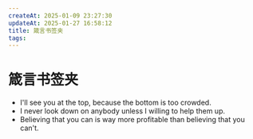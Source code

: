 ```yaml
---
createAt: 2025-01-09 23:27:30
updateAt: 2025-01-27 16:58:12
title: 箴言书签夹
tags:
---
```


# 箴言书签夹

- I'll see you at the top, because the bottom is too crowded.
- I never look down on anybody unless I willing to help them up.
- Believing that you can is way more profitable than believing that you can't.